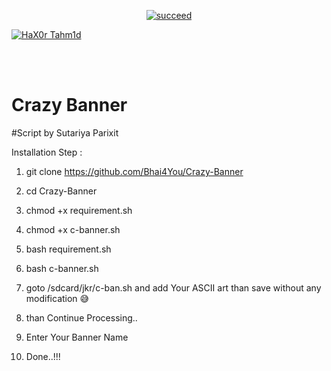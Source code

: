 <p align="center">
<a href="#"><img title="succeed" src="https://img.shields.io/badge/deobfuscating-succeed-green?colorB=%23017e40&style=for-the-badge"></a>
</p>
<p align="left">
<a href="https://github.com/hax0rtahm1d"><img title="HaX0r Tahm1d" src="https://img.shields.io/badge/By-HaX0r%20Tahm1d-blue?style=for-the-badge&logo=github"></a>
</p>
<br/><br/>

# Crazy Banner
#Script by Sutariya Parixit

Installation Step :

1) git clone https://github.com/Bhai4You/Crazy-Banner


2) cd Crazy-Banner


3) chmod +x requirement.sh


4) chmod +x c-banner.sh


5) bash requirement.sh


6) bash c-banner.sh


7) goto /sdcard/jkr/c-ban.sh and add Your ASCII art than save without any modification 😅


8) than Continue Processing..


9) Enter Your Banner Name


10) Done..!!!

